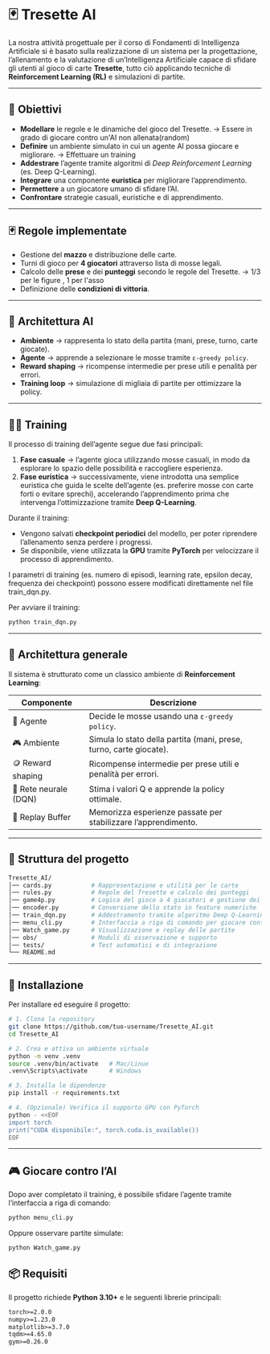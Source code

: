 # 🃏 Tresette AI

La nostra attività progettuale per il corso di Fondamenti di Intelligenza Artificiale si è basato sulla realizzazione di un sistema per la progettazione, l’allenamento e la valutazione di un’Intelligenza Artificiale capace di sfidare gli utenti al gioco di carte **Tresette**, tutto ciò applicando tecniche di **Reinforcement Learning (RL)** e simulazioni di partite.

---

## 🎯 Obiettivi

- **Modellare** le regole e le dinamiche del gioco del Tresette. -> Essere in grado di giocare contro un'AI non allenata(random)
- **Definire** un ambiente simulato in cui un agente AI possa giocare e migliorare.  -> Effettuare un training
- **Addestrare** l’agente tramite algoritmi di *Deep Reinforcement Learning* (es. Deep Q-Learning).
- **Integrare** una componente **euristica** per migliorare l’apprendimento. 
- **Permettere** a un giocatore umano di sfidare l’AI.  
- **Confrontare** strategie casuali, euristiche e di apprendimento.  

---

## 🃏 Regole implementate

- Gestione del **mazzo** e distribuzione delle carte.  
- Turni di gioco per **4 giocatori** attraverso lista di mosse legali.  
- Calcolo delle **prese** e dei **punteggi** secondo le regole del Tresette. -> 1/3 per le figure , 1 per l'asso
- Definizione delle **condizioni di vittoria**.  

---

## 🧠 Architettura AI

- **Ambiente** → rappresenta lo stato della partita (mani, prese, turno, carte giocate).  
- **Agente** → apprende a selezionare le mosse tramite `ε-greedy policy`.  
- **Reward shaping** → ricompense intermedie per prese utili e penalità per errori.  
- **Training loop** → simulazione di migliaia di partite per ottimizzare la policy.  

---
## 🏋️‍♂️ Training

Il processo di training dell’agente segue due fasi principali:  

1. **Fase casuale** → l’agente gioca utilizzando mosse casuali, in modo da esplorare lo spazio delle possibilità e raccogliere esperienza.  
2. **Fase euristica** → successivamente, viene introdotta una semplice euristica che guida le scelte dell’agente (es. preferire mosse con carte forti o evitare sprechi), accelerando l’apprendimento prima che intervenga l’ottimizzazione tramite **Deep Q-Learning**.  

Durante il training:  
- Vengono salvati **checkpoint periodici** del modello, per poter riprendere l’allenamento senza perdere i progressi.  
- Se disponibile, viene utilizzata la **GPU** tramite **PyTorch** per velocizzare il processo di apprendimento.  

 I parametri di training (es. numero di episodi, learning rate, epsilon decay, frequenza dei checkpoint) possono essere modificati direttamente nel file train_dqn.py.

Per avviare il training:  
```bash
python train_dqn.py
```
---

## 🧩 Architettura generale

Il sistema è strutturato come un classico ambiente di **Reinforcement Learning**:  

| Componente | Descrizione |
|-------------|-------------|
| 🧠 Agente | Decide le mosse usando una `ε-greedy policy`. |
| 🎮 Ambiente | Simula lo stato della partita (mani, prese, turno, carte giocate). |
| 🪙 Reward shaping | Ricompense intermedie per prese utili e penalità per errori. |
| 🧩 Rete neurale (DQN) | Stima i valori Q e apprende la policy ottimale. |
| 🔁 Replay Buffer | Memorizza esperienze passate per stabilizzare l’apprendimento. |


---

## 📂 Struttura del progetto

```bash
Tresette_AI/
│── cards.py           # Rappresentazione e utilità per le carte
│── rules.py           # Regole del Tresette e calcolo dei punteggi
│── game4p.py          # Logica del gioco a 4 giocatori e gestione dei turni
│── encoder.py         # Conversione dello stato in feature numeriche
│── train_dqn.py       # Addestramento tramite algoritmo Deep Q-Learning
│── menu_cli.py        # Interfaccia a riga di comando per giocare contro l’AI
│── Watch_game.py      # Visualizzazione e replay delle partite
│── obs/               # Moduli di osservazione e supporto
│── tests/             # Test automatici e di integrazione
└── README.md
```
---

## 🚀 Installazione

Per installare ed eseguire il progetto:

```bash
# 1. Clona la repository
git clone https://github.com/tuo-username/Tresette_AI.git
cd Tresette_AI

# 2. Crea e attiva un ambiente virtuale
python -m venv .venv
source .venv/bin/activate   # Mac/Linux
.venv\Scripts\activate      # Windows

# 3. Installa le dipendenze
pip install -r requirements.txt

# 4. (Opzionale) Verifica il supporto GPU con PyTorch
python - <<EOF
import torch
print("CUDA disponibile:", torch.cuda.is_available())
EOF
```
---
## 🎮 Giocare contro l’AI

Dopo aver completato il training, è possibile sfidare l’agente tramite l’interfaccia a riga di comando:

```bash
python menu_cli.py
```

Oppure osservare partite simulate:

```bash
python Watch_game.py
```

## 📦 Requisiti

Il progetto richiede **Python 3.10+** e le seguenti librerie principali:

```txt
torch>=2.0.0
numpy>=1.23.0
matplotlib>=3.7.0
tqdm>=4.65.0
gym>=0.26.0
